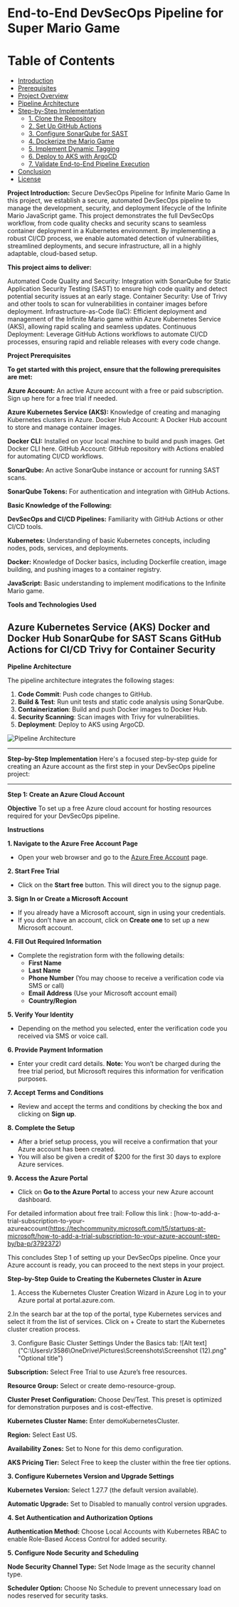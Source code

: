 # End-to-End DevSecOps Pipeline for Super Mario Game 

# **Table of Contents**

- [Introduction](#introduction)
- [Prerequisites](#prerequisites)
- [Project Overview](#project-overview)
- [Pipeline Architecture](#pipeline-architecture)
- [Step-by-Step Implementation](#step-by-step-implementation)
  - [1. Clone the Repository](#1-clone-the-repository)
  - [2. Set Up GitHub Actions](#2-set-up-github-actions)
  - [3. Configure SonarQube for SAST](#3-configure-sonarqube-for-sast)
  - [4. Dockerize the Mario Game](#4-dockerize-the-mario-game)
  - [5. Implement Dynamic Tagging](#5-implement-dynamic-tagging)
  - [6. Deploy to AKS with ArgoCD](#6-deploy-to-aks-with-argocd)
  - [7. Validate End-to-End Pipeline Execution](#7-validate-end-to-end-pipeline-execution)
- [Conclusion](#conclusion)
- [License](#license)

**Project Introduction:** Secure DevSecOps Pipeline for Infinite Mario Game
In this project, we establish a secure, automated DevSecOps pipeline to manage the development, security, and deployment lifecycle of the Infinite Mario JavaScript game. This project demonstrates the full DevSecOps workflow, from code quality checks and security scans to seamless container deployment in a Kubernetes environment. By implementing a robust CI/CD process, we enable automated detection of vulnerabilities, streamlined deployments, and secure infrastructure, all in a highly adaptable, cloud-based setup.

**This project aims to deliver:**

Automated Code Quality and Security: Integration with SonarQube for Static Application Security Testing (SAST) to ensure high code quality and detect potential security issues at an early stage.
Container Security: Use of Trivy and other tools to scan for vulnerabilities in container images before deployment.
Infrastructure-as-Code (IaC): Efficient deployment and management of the Infinite Mario game within Azure Kubernetes Service (AKS), allowing rapid scaling and seamless updates.
Continuous Deployment: Leverage GitHub Actions workflows to automate CI/CD processes, ensuring rapid and reliable releases with every code change.

**Project Prerequisites**

**To get started with this project, ensure that the following prerequisites are met:**

**Azure Account:** An active Azure account with a free or paid subscription. Sign up here for a free trial if needed.

**Azure Kubernetes Service (AKS):** Knowledge of creating and managing Kubernetes clusters in Azure.
Docker Hub Account: A Docker Hub account to store and manage container images.

**Docker CLI:** Installed on your local machine to build and push images. Get Docker CLI here.
GitHub Account: GitHub repository with Actions enabled for automating CI/CD workflows.

**SonarQube:** An active SonarQube instance or account for running SAST scans.

**SonarQube Tokens:** For authentication and integration with GitHub Actions.

**Basic Knowledge of the Following:**

**DevSecOps and CI/CD Pipelines:** Familiarity with GitHub Actions or other CI/CD tools.

**Kubernetes:** Understanding of basic Kubernetes concepts, including nodes, pods, services, and deployments.

**Docker:** Knowledge of Docker basics, including Dockerfile creation, image building, and pushing images to a container registry.

**JavaScript:** Basic understanding to implement modifications to the Infinite Mario game.

**Tools and Technologies Used**

Azure Kubernetes Service (AKS)
Docker and Docker Hub
SonarQube for SAST Scans
GitHub Actions for CI/CD
Trivy for Container Security
---

 **Pipeline Architecture**

The pipeline architecture integrates the following stages:

1. **Code Commit**: Push code changes to GitHub.
2. **Build & Test**: Run unit tests and static code analysis using SonarQube.
3. **Containerization**: Build and push Docker images to Docker Hub.
4. **Security Scanning**: Scan images with Trivy for vulnerabilities.
5. **Deployment**: Deploy to AKS using ArgoCD.

![Pipeline Architecture](path/to/your/image.png)  <!-- Replace with the path to your architecture diagram -->

---

 **Step-by-Step Implementation**
 Here's a focused step-by-step guide for creating an Azure account as the first step in your DevSecOps pipeline project:

---

**Step 1: Create an Azure Cloud Account**

**Objective**
To set up a free Azure cloud account for hosting resources required for your DevSecOps pipeline.

 **Instructions**

**1. Navigate to the Azure Free Account Page**
- Open your web browser and go to the [Azure Free Account](https://azure.microsoft.com/free/) page.

 **2. Start Free Trial**
- Click on the **Start free** button. This will direct you to the signup page.

 **3. Sign In or Create a Microsoft Account**
- If you already have a Microsoft account, sign in using your credentials.
- If you don’t have an account, click on **Create one** to set up a new Microsoft account.

**4. Fill Out Required Information**
- Complete the registration form with the following details:
  - **First Name**
  - **Last Name**
  - **Phone Number** (You may choose to receive a verification code via SMS or call)
  - **Email Address** (Use your Microsoft account email)
  - **Country/Region**

**5. Verify Your Identity**
- Depending on the method you selected, enter the verification code you received via SMS or voice call.
  
**6. Provide Payment Information**
- Enter your credit card details. **Note:** You won’t be charged during the free trial period, but Microsoft requires this information for verification purposes.

**7. Accept Terms and Conditions**
- Review and accept the terms and conditions by checking the box and clicking on **Sign up**.

 **8. Complete the Setup**
- After a brief setup process, you will receive a confirmation that your Azure account has been created.
- You will also be given a credit of $200 for the first 30 days to explore Azure services.

 **9. Access the Azure Portal**
- Click on **Go to the Azure Portal** to access your new Azure account dashboard.

For detailed information about free trail: Follow this link : [how-to-add-a-trial-subscription-to-your-azureaccount(https://techcommunity.microsoft.com/t5/startups-at-microsoft/how-to-add-a-trial-subscription-to-your-azure-account-step-by/ba-p/3792372)
 
This concludes Step 1 of setting up your DevSecOps pipeline. Once your Azure account is ready, you can proceed to the next steps in your project.

**Step-by-Step Guide to Creating the Kubernetes Cluster in Azure**

1. Access the Kubernetes Cluster Creation Wizard in Azure
Log in to your Azure portal at portal.azure.com.

2.In the search bar at the top of the portal, type Kubernetes services and select it from the list of services.
Click on + Create to start the Kubernetes cluster creation process.

3. Configure Basic Cluster Settings
Under the Basics tab:
![Alt text]("C:\Users\r3586\OneDrive\Pictures\Screenshots\Screenshot (12).png" "Optional title")


**Subscription:** Select Free Trial to use Azure’s free resources.

**Resource Group:** Select or create demo-resource-group.

**Cluster Preset Configuration:** Choose Dev/Test. This preset is optimized for demonstration purposes and is cost-effective.

**Kubernetes Cluster Name:** Enter demoKubernetesCluster.

**Region:** Select East US.

**Availability Zones:** Set to None for this demo configuration.

**AKS Pricing Tier:** Select Free to keep the cluster within the free tier options.

**3. Configure Kubernetes Version and Upgrade Settings**

**Kubernetes Version:** Select 1.27.7 (the default version available).

**Automatic Upgrade:** Set to Disabled to manually control version upgrades.

**4. Set Authentication and Authorization Options**

**Authentication Method:** Choose Local Accounts with Kubernetes RBAC to enable Role-Based Access Control for added security.

**5. Configure Node Security and Scheduling**

**Node Security Channel Type:** Set Node Image as the security channel type.

**Scheduler Option:** Choose No Schedule to prevent unnecessary load on nodes reserved for security tasks.

